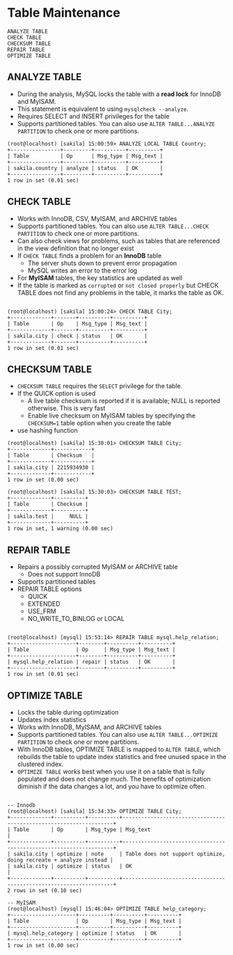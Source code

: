 # Table Maintenance


```mysql
ANALYZE TABLE
CHECK TABLE
CHECKSUM TABLE
REPAIR TABLE
OPTIMIZE TABLE
```

## ANALYZE TABLE

  - During the analysis, MySQL locks the table with a **read lock** for InnoDB and MyISAM.
  - This statement is equivalent to using ```mysqlcheck --analyze```.
  - Requires SELECT and INSERT privileges for the table
  - Supports partitioned tables. You can also use ```ALTER TABLE...ANALYZE PARTITION```
    to check one or more partitions.
  
```mysql
(root@localhost) [sakila] 15:00:59> ANALYZE LOCAL TABLE Country;
+----------------+---------+----------+----------+
| Table          | Op      | Msg_type | Msg_text |
+----------------+---------+----------+----------+
| sakila.country | analyze | status   | OK       |
+----------------+---------+----------+----------+
1 row in set (0.01 sec)

```

## CHECK TABLE

  - Works with InnoDB, CSV, MyISAM, and ARCHIVE tables
  - Supports partitioned tables. You can also use ```ALTER TABLE...CHECK PARTITION``` to check one or more partitions.
  - Can also check views for problems, such as tables that are referenced in the view
    definition that no longer exist
  - If ```CHECK TABLE``` finds a problem for an **InnoDB** table
    - The server shuts down to prevent error propagation
    - MySQL writes an error to the error log
  - For **MyISAM** tables, the key statistics are updated as well
  - If the table is marked as ```corrupted``` or ```not closed properly``` but CHECK TABLE does
    not find any problems in the table, it marks the table as OK.

```mysql

(root@localhost) [sakila] 15:00:24> CHECK TABLE City;
+-------------+-------+----------+----------+
| Table       | Op    | Msg_type | Msg_text |
+-------------+-------+----------+----------+
| sakila.city | check | status   | OK       |
+-------------+-------+----------+----------+
1 row in set (0.01 sec)

```

## CHECKSUM TABLE

  - ```CHECKSUM TABLE``` requires the ```SELECT``` privilege for the table.
  - If the QUICK option is used
    - A live table checksum is reported if it is available; NULL is reported otherwise.
      This is very fast
    - Enable live checksum on MyISAM tables by specifying the ```CHECKSUM=1``` table
      option when you create the table
  - use hashing function

```mysql
(root@localhost) [sakila] 15:30:01> CHECKSUM TABLE City;
+-------------+------------+
| Table       | Checksum   |
+-------------+------------+
| sakila.city | 2215934930 |
+-------------+------------+
1 row in set (0.00 sec)

(root@localhost) [sakila] 15:30:03> CHECKSUM TABLE TEST;
+-------------+----------+
| Table       | Checksum |
+-------------+----------+
| sakila.test |     NULL |
+-------------+----------+
1 row in set, 1 warning (0.00 sec)
```

## REPAIR TABLE

- Repairs a possibly corrupted MyISAM or ARCHIVE table
  - Does not support InnoDB
- Supports partitioned tables
- REPAIR TABLE options
  - QUICK
  - EXTENDED
  - USE_FRM
  - NO_WRITE_TO_BINLOG or LOCAL

```mysql

(root@localhost) [mysql] 15:53:14> REPAIR TABLE mysql.help_relation;
+---------------------+--------+----------+----------+
| Table               | Op     | Msg_type | Msg_text |
+---------------------+--------+----------+----------+
| mysql.help_relation | repair | status   | OK       |
+---------------------+--------+----------+----------+
1 row in set (0.01 sec)

```

## OPTIMIZE TABLE

  - Locks the table during optimization
  - Updates index statistics
  - Works with InnoDB, MyISAM, and ARCHIVE tables
  - Supports partitioned tables. You can also use ```ALTER TABLE...OPTIMIZE PARTITION``` to check one or more partitions.
  - With InnoDB tables, OPTIMIZE TABLE is mapped to ```ALTER TABLE```, which rebuilds the table
    to update index statistics and free unused space in the clustered index.
  - ```OPTIMIZE TABLE``` works best when you use it on a table that is fully populated and does not change much. The
    benefits of optimization diminish if the data changes a lot, and you have to optimize often.

```mysql

-- Innodb
(root@localhost) [sakila] 15:34:33> OPTIMIZE TABLE City;
+-------------+----------+----------+-------------------------------------------------------------------+
| Table       | Op       | Msg_type | Msg_text                                                          |
+-------------+----------+----------+-------------------------------------------------------------------+
| sakila.city | optimize | note     | Table does not support optimize, doing recreate + analyze instead |
| sakila.city | optimize | status   | OK                                                                |
+-------------+----------+----------+-------------------------------------------------------------------+
2 rows in set (0.10 sec)

-- MyISAM
(root@localhost) [mysql] 15:46:04> OPTIMIZE TABLE help_category;
+---------------------+----------+----------+----------+
| Table               | Op       | Msg_type | Msg_text |
+---------------------+----------+----------+----------+
| mysql.help_category | optimize | status   | OK       |
+---------------------+----------+----------+----------+
1 row in set (0.00 sec)

```